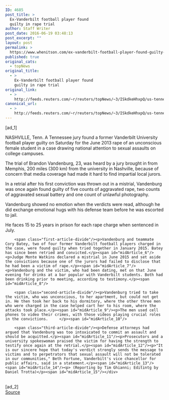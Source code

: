 ```yaml
---
ID: 4685
post_title: >
  Ex-Vanderbilt football player found
  guilty in rape trial
author: Staff Writer
post_date: 2016-06-19 03:48:13
post_excerpt: ""
layout: post
permalink: >
  https://www.whenitson.com/ex-vanderbilt-football-player-found-guilty-in-rape-trial/
published: true
original_cats:
  - topNews
original_title:
  - >
    Ex-Vanderbilt football player found
    guilty in rape trial
original_link:
  - >
    http://feeds.reuters.com/~r/reuters/topNews/~3/ISkdkeHhxpQ/us-tennessee-rape-trial-idUSKCN0Z502M
canonical_url:
  - >
    http://feeds.reuters.com/~r/reuters/topNews/~3/ISkdkeHhxpQ/us-tennessee-rape-trial-idUSKCN0Z502M
---
```

 [ad_1]
<br><div id="articleText">
<span id="midArticle_start"/>

<span id="midArticle_0"/><span class="focusParagraph" readability="5"><p><span class="articleLocation">NASHVILLE, Tenn.</span> A Tennessee jury found a former Vanderbilt University football player guilty on Saturday for the June 2013 rape of an unconscious female student in a case drawing national attention to sexual assaults on college campuses. </p></span><span id="midArticle_1"/><p>The trial of Brandon Vandenburg, 23, was heard by a jury brought in from Memphis, 200 miles (300 km) from the university in Nashville, because of concern that media coverage had made it hard to find impartial local jurors.</p><span id="midArticle_2"/><p>In a retrial after his first conviction was thrown out in a mistrial, Vandenburg was once again found guilty of five counts of aggravated rape, two counts of aggravated sexual battery and one count of unlawful photography.</p><span id="midArticle_3"/><p>Vandenburg showed no emotion when the verdicts were read, although he did exchange emotional hugs with his defense team before he was escorted to jail.   </p><span id="midArticle_4"/><p>He faces 15 to 25 years in prison for each rape charge when sentenced in July.</p><span id="midArticle_5"/>
        
        <span class="first-article-divide"/><p>Vandenburg and teammate Cory Batey, two of four former Vanderbilt football players charged in the case, were found guilty when tried together in January 2015. Batey has since been retried and convicted.</p><span id="midArticle_6"/><p>Judge Monte Watkins declared a mistrial in June 2015 and set aside the convictions because one of the jurors had failed to disclose that he had been a victim of rape.</p><span id="midArticle_7"/><p>Vandenburg and the victim, who had been dating, met on that June evening for drinks at a bar popular with Vanderbilt students. Both had been drinking prior to meeting, according to testimony.</p><span id="midArticle_8"/>
        
        <span class="second-article-divide"/><p>Vandenburg tried to take the victim, who was unconscious, to her apartment, but could not get in. He then took her back to his dormitory, where the other three men who were charged in the case helped cart her to his room, where the attacks took place.</p><span id="midArticle_9"/><p>The men used cell phones to video their crimes, with those videos playing crucial roles in the convictions.     </p><span id="midArticle_10"/>
        
        <span class="third-article-divide"/><p>Defense attorneys had argued that Vandenburg was too intoxicated to commit an assault and should be acquitted.</p><span id="midArticle_11"/><p>Prosecutors and a university spokeswoman praised the victim for having the strength to testify once again at the retrial.</p><span id="midArticle_12"/><p>"It is our sincere hope that today's verdict strongly sends the message to victims and to perpetrators that sexual assault will not be tolerated in our communities," Beth Fortune, Vanderbilt's vice chancellor for public affairs, said in a statement.</p><span id="midArticle_13"/><span id="midArticle_14"/><p> (Reporting by Tim Ghianni; Editintg by Daniel Trotta)</p><span id="midArticle_15"/></div>
<br>[ad_2]
<br><a href="http://feeds.reuters.com/~r/reuters/topNews/~3/ISkdkeHhxpQ/us-tennessee-rape-trial-idUSKCN0Z502M">Source </a>